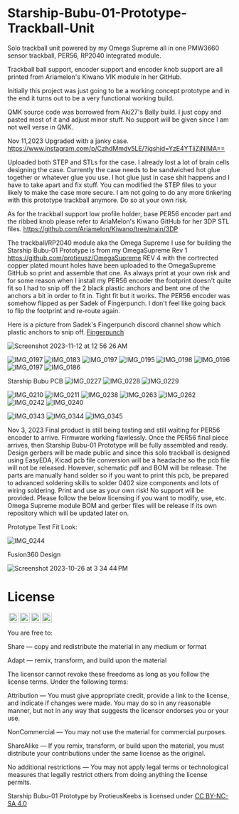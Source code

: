 # Starship-Bubu-01-Prototype-Trackball-Unit
Solo trackball unit powered by my Omega Supreme all in one PMW3660 sensor trackball, PER56, RP2040 integrated module.

Trackball ball support, encoder support and encoder knob support are all printed from Ariamelon's Kiwano VIK module in her GitHub.  

Initially this project was just going to be a working concept prototype and in the end it turns out to be a very functional working build.

QMK source code was borrowed from Aki27's Bally build. I just copy and pasted most of it and adjust minor stuff. No support will be given since I am not well verse in QMK. 

Nov 11,2023
Upgraded with a janky case. 
https://www.instagram.com/p/CzhdMmdv5LE/?igshid=YzE4YTliZjNlMA==

Uploaded both STEP and STLs for the case.  I already lost a lot of brain cells designing the case.  Currently the case needs to be sandwiched hot glue together or whatever glue you use.  I hot glue just in case shit happens and I have to take apart and fix stuff.  You can modified the STEP files to your likely to make the case more secure.  I am not going to do any more tinkering with this prototype trackball anymore. Do so at your own risk.

As for the trackball support low profile holder, base PER56 encoder part and the ribbed knob please refer to AriaMelon's Kiwano GitHub for her 3DP STL files. https://github.com/Ariamelon/Kiwano/tree/main/3DP 

The trackball/RP2040 module aka the Omega Supreme I use for building the Starship Bubu-01 Prototype is from my OmegaSupreme Rev 1 https://github.com/protieusz/OmegaSupreme 
REV 4 with the cortrected copper plated mount holes have been uploaded to the OmegaSupreme GitHub so print and assemble that one.  As always print at your own risk and for some reason when I install my PER56 encoder the footprint doesn't quite fit so I had to snip off the 2 black plastic anchors and bent one of the anchors a bit in order to fit in. Tight fit but it works.  The PER56 encoder was somehow flipped as per Sadek of Fingerpunch.  I don't feel like going back to flip the footprint and re-route again.  

Here is a picture from Sadek's Fingerpunch discord channel show which plastic anchors to snip off. [Fingerpunch](https://discord.com/channels/939959680611020840/1104738004574158968/1171529178949103666)

![Screenshot 2023-11-12 at 12 56 26 AM](https://github.com/protieusz/Starship-Bubu-01-Prototype-Trackball-Unit/assets/118025702/c0f417d2-73b7-4d1a-9268-1d38a24060ce)

![IMG_0197](https://github.com/protieusz/Starship-Bubu-01-Prototype-Trackball-Unit/assets/118025702/45d4db02-d2dc-46cd-adca-c67d608995a0)
![IMG_0183](https://github.com/protieusz/Starship-Bubu-01-Prototype-Trackball-Unit/assets/118025702/d7aa2d84-de72-4b37-bc32-8b1912d52c14)
![IMG_0197](https://github.com/protieusz/Starship-Bubu-01-Prototype-Trackball-Unit/assets/118025702/7b17e411-c463-4f5d-9b16-9f3b36b8ad78)
![IMG_0195](https://github.com/protieusz/Starship-Bubu-01-Prototype-Trackball-Unit/assets/118025702/1f47aa55-9f36-4ef5-85ce-5e214d3c9dd8)
![IMG_0198](https://github.com/protieusz/Starship-Bubu-01-Prototype-Trackball-Unit/assets/118025702/3fc83ea8-0493-41ba-9a63-8287e03f0aae)
![IMG_0196](https://github.com/protieusz/Starship-Bubu-01-Prototype-Trackball-Unit/assets/118025702/3f70114f-ceb0-458f-95e6-3cc4f775b5b3)
![IMG_0197](https://github.com/protieusz/Starship-Bubu-01-Prototype-Trackball-Unit/assets/118025702/61e8ccc5-48b5-4f8f-a2ec-1ed818c77f0c)
![IMG_0186](https://github.com/protieusz/Starship-Bubu-01-Prototype-Trackball-Unit/assets/118025702/3f4ff913-51e1-4493-acff-de1168dccc81)

Starship Bubu PCB
![IMG_0227](https://github.com/protieusz/Starship-Bubu-01-Prototype-Trackball-Unit/assets/118025702/4955bd08-e7e2-45dd-9845-1056b44975bb)
![IMG_0228](https://github.com/protieusz/Starship-Bubu-01-Prototype-Trackball-Unit/assets/118025702/e6ce3ffc-5499-454b-8e7a-6b040e00a519)
![IMG_0229](https://github.com/protieusz/Starship-Bubu-01-Prototype-Trackball-Unit/assets/118025702/b8ac8410-f5c8-4ecf-9015-3f173e0406ad)

![IMG_0210](https://github.com/protieusz/Starship-Bubu-01-Prototype-Trackball-Unit/assets/118025702/05aabe51-43b2-4f19-9b48-bec58670c141)
![IMG_0211](https://github.com/protieusz/Starship-Bubu-01-Prototype-Trackball-Unit/assets/118025702/5daa8b80-e103-46d3-a6b9-3d2d33da8135)
![IMG_0238](https://github.com/protieusz/Starship-Bubu-01-Prototype-Trackball-Unit/assets/118025702/b3b00d8f-e5d8-4dc9-836b-d713e9e40b63)
![IMG_0263](https://github.com/protieusz/Starship-Bubu-01-Prototype-Trackball-Unit/assets/118025702/1fbce025-47b9-4024-b947-117c5e4a881b)
![IMG_0262](https://github.com/protieusz/Starship-Bubu-01-Prototype-Trackball-Unit/assets/118025702/afb331e5-be1d-458e-9e9f-7b713740379d)
![IMG_0242](https://github.com/protieusz/Starship-Bubu-01-Prototype-Trackball-Unit/assets/118025702/d2287797-f259-4afd-ad17-6cda14940c2c)
![IMG_0240](https://github.com/protieusz/Starship-Bubu-01-Prototype-Trackball-Unit/assets/118025702/b0a65986-2a1e-46be-8f99-a7e469667969)

![IMG_0343](https://github.com/protieusz/Starship-Bubu-01-Prototype-Trackball-Unit/assets/118025702/bb0bad28-7a3d-4b2a-a375-dcb4d4cfe448)
![IMG_0344](https://github.com/protieusz/Starship-Bubu-01-Prototype-Trackball-Unit/assets/118025702/73e75975-6a15-4f94-925a-a06b8632c00f)
![IMG_0345](https://github.com/protieusz/Starship-Bubu-01-Prototype-Trackball-Unit/assets/118025702/92c49a82-6ae0-4a49-9a74-3ce011eace38)


Nov 3, 2023
Final product is still being testing and still waiting for PER56 encoder to arrive. Firmware working flawlessly. Once the PER56 final piece arrives, then Starship Bubu-01 Prototype will be fully assembled and ready.
Design gerbers will be made public and since this solo trackball is designed using EasyEDA, Kicad pcb file conversion will be a headache so the pcb file will not be released. However, schematic pdf and BOM will be release. The parts are manually hand solder so if you want to print this pcb, be prepared to advanced soldering skills to solder 0402 size components and lots of wiring soldering. Print and use as your own risk! No support will be provided. Please follow the below licensing if you want to modify, use, etc.  Omega Supreme module BOM and gerber files will be release if its own repository which will be updated later on.

Prototype Test Fit Look:

![IMG_0244](https://github.com/protieusz/Starship-Bubu-01-Prototype-Trackball-Unit/assets/118025702/e45f69f3-6914-4ab5-884d-85d2a90fbc7c)

Fusion360 Design

![Screenshot 2023-10-26 at 3 34 44 PM](https://github.com/protieusz/Starship-Bubu-01-Prototype-Trackball-Unit/assets/118025702/307f44d4-6c9e-4680-beb1-ba55135bb610)



# License

<img style="height:22px!important;margin-left:3px;vertical-align:text-bottom;" src="https://mirrors.creativecommons.org/presskit/icons/cc.svg?ref=chooser-v1"><img style="height:22px!important;margin-left:3px;vertical-align:text-bottom;" src="https://mirrors.creativecommons.org/presskit/icons/by.svg?ref=chooser-v1"><img style="height:22px!important;margin-left:3px;vertical-align:text-bottom;" src="https://mirrors.creativecommons.org/presskit/icons/nc.svg?ref=chooser-v1"><img style="height:22px!important;margin-left:3px;vertical-align:text-bottom;" src="https://mirrors.creativecommons.org/presskit/icons/sa.svg?ref=chooser-v1"></a></p>

You are free to:

Share — copy and redistribute the material in any medium or format

Adapt — remix, transform, and build upon the material

The licensor cannot revoke these freedoms as long as you follow the license terms.
Under the following terms:

Attribution — You must give appropriate credit, provide a link to the license, and indicate if changes were made. You may do so in any reasonable manner, but not in any way that suggests the licensor endorses you or your use.

NonCommercial — You may not use the material for commercial purposes.

ShareAlike — If you remix, transform, or build upon the material, you must distribute your contributions under the same license as the original.

No additional restrictions — You may not apply legal terms or technological measures that legally restrict others from doing anything the license permits.

Starship Bubu-01 Prototype by ProtieusKeebs is licensed under [CC BY-NC-SA 4.0](https://creativecommons.org/licenses/by-nc-sa/4.0/?ref=chooser-v1)
